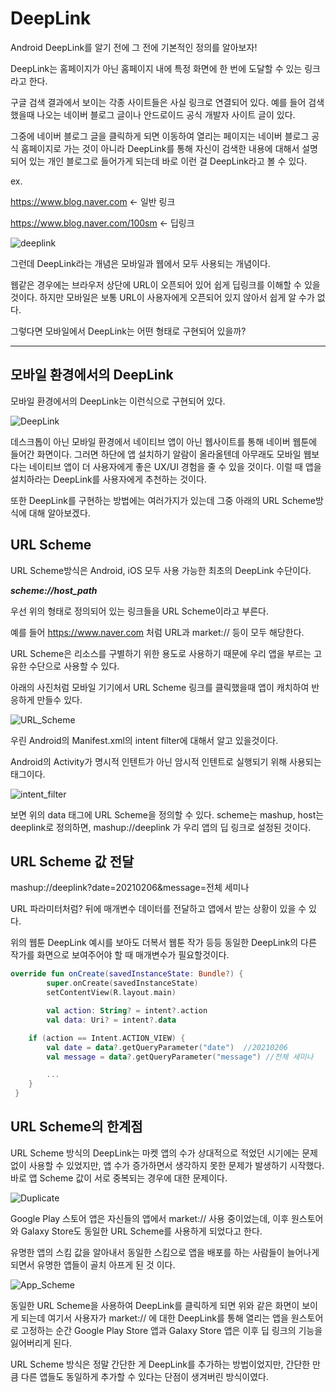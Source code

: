 # DeepLink

Android DeepLink를 알기 전에 그 전에 기본적인 정의를 알아보자!

DeepLink는 홈페이지가 아닌 홈페이지 내에 특정 화면에 한 번에 도달할 수 있는 링크라고 한다.

구글 검색 결과에서 보이는 각종 사이트들은 사실 링크로 연결되어 있다. 예를 들어 검색했을때 나오는 네이버 블로그 글이나 안드로이드 공식 개발자 사이트 글이 있다.

그중에 네이버 블로그 글을 클릭하게 되면 이동하여 열리는 페이지는 네이버 블로그 공식 홈페이지로 가는 것이 아니라 DeepLink를 통해 자신이 검색한 내용에 대해서 설명되어 있는 개인 블로그로 들어가게 되는데 바로 이런 걸 DeepLink라고 볼 수 있다.

ex. 

https://www.blog.naver.com <- 일반 링크

https://www.blog.naver.com/100sm <- 딥링크

![deeplink](https://img1.daumcdn.net/thumb/R1280x0/?scode=mtistory2&fname=https%3A%2F%2Fblog.kakaocdn.net%2Fdn%2Fcavr3l%2FbtqWjqhXCfP%2FpFvSKkDL7pGQ0Y7oQQkKik%2Fimg.png)

그런데 DeepLink라는 개념은 모바일과 웹에서 모두 사용되는 개념이다.


웹같은 경우에는 브라우저 상단에 URL이 오픈되어 있어 쉽게 딥링크를 이해할 수 있을 것이다. 하지만 모바일은 보통 URL이 사용자에게 오픈되어 있지 않아서 쉽게 알 수가 없다. 

그렇다면 모바일에서 DeepLink는 어떤 형태로 구현되어 있을까?

---

## 모바일 환경에서의 DeepLink
모바일 환경에서의 DeepLink는 이런식으로 구현되어 있다.

![DeepLink](https://img1.daumcdn.net/thumb/R1280x0/?scode=mtistory2&fname=https%3A%2F%2Fblog.kakaocdn.net%2Fdn%2FbvI6UA%2FbtqV356YlwY%2FhX9Ahrfnn5lTkKbl8vFsj1%2Fimg.png)
 
데스크톱이 아닌 모바일 환경에서 네이티브 앱이 아닌 웹사이트를 통해 네이버 웹툰에 들어간 화면이다. 그러면 하단에 앱 설치하기 알람이 올라올텐데 아무래도 모바일 웹보다는 네이티브 앱이 더 사용자에게 좋은 UX/UI 경험을 줄 수 있을 것이다. 이럴 때 앱을 설치하라는 DeepLink를 사용자에게 추천하는 것이다.

또한 DeepLink를 구현하는 방법에는 여러가지가 있는데 그중 아래의 URL Scheme방식에 대해 알아보겠다.

## URL Scheme
URL Scheme방식은 Android, iOS 모두 사용 가능한 최초의 DeepLink 수단이다. 

***scheme://host_path***

우선 위의 형태로 정의되어 있는 링크들을 URL Scheme이라고 부른다.

예를 들어 https://www.naver.com 처럼 URL과 market:// 등이 모두 해당한다.

URL Scheme은 리소스를 구별하기 위한 용도로 사용하기 때문에 우리 앱을 부르는 고유한 수단으로 사용할 수 있다.

아래의 사진처럼 모바일 기기에서 URL Scheme 링크를 클릭했을때 앱이 캐치하여 반응하게 만들수 있다.

![URL_Scheme](https://img1.daumcdn.net/thumb/R1280x0/?scode=mtistory2&fname=https%3A%2F%2Fblog.kakaocdn.net%2Fdn%2FdwXvN6%2FbtqWdatijyy%2FjtQAPdj6s4Y8dq0RGgbsUK%2Fimg.png)

우린 Android의 Manifest.xml의 intent filter에 대해서 알고 있을것이다.

Android의 Activity가 명시적 인텐트가 아닌 암시적 인텐트로 실행되기 위해 사용되는 태그이다.

![intent_filter](https://img1.daumcdn.net/thumb/R1280x0/?scode=mtistory2&fname=https%3A%2F%2Fblog.kakaocdn.net%2Fdn%2FbzqJc8%2FbtqWx5D4hOI%2FxKEC4nK2SVlsN5kksqBsh1%2Fimg.png)

보면 위의 data 태그에 URL Scheme을 정의할 수 있다. scheme는 mashup, host는 deeplink로 정의하면,
mashup://deeplink 가 우리 앱의 딥 링크로 설정된 것이다.

## URL Scheme 값 전달
mashup://deeplink?date=20210206&message=전체 세미나

URL 파라미터처럼? 뒤에 매개변수 데이터를 전달하고 앱에서 받는 상황이 있을 수 있다.

위의 웹툰 DeepLink 예시를 보아도 더복서 웹툰 작가 등등 동일한 DeepLink의 다른 작가를 화면으로 보여주어야 할 때 매개변수가 필요할것이다.

```kotlin
override fun onCreate(savedInstanceState: Bundle?) {
        super.onCreate(savedInstanceState)
        setContentView(R.layout.main)

        val action: String? = intent?.action
        val data: Uri? = intent?.data

	if (action == Intent.ACTION_VIEW) {
		val date = data?.getQueryParameter("date")  //20210206
		val message = data?.getQueryParameter("message") //전체 세미나

		...
	}
 }
```

## URL Scheme의 한계점
URL Scheme 방식의 DeepLink는 마켓 앱의 수가 상대적으로 적었던 시기에는 문제없이 사용할 수 있었지만,
앱 수가 증가하면서 생각하지 못한 문제가 발생하기 시작했다. 바로 앱 Scheme 값이 서로 중복되는 경우에 대한 문제이다.

![Duplicate](https://img1.daumcdn.net/thumb/R1280x0/?scode=mtistory2&fname=https%3A%2F%2Fblog.kakaocdn.net%2Fdn%2FxIQ9E%2FbtqWx6C4gij%2FirAkEokuf9Z7WMgugtNVlk%2Fimg.png)

Google Play 스토어 앱은 자신들의 앱에서 market:// 사용 중이었는데, 이후 원스토어와 Galaxy Store도 동일한 URL Scheme를 사용하게 되었다고 한다. 

유명한 앱의 스킴 값을 알아내서 동일한 스킴으로 앱을 배포를 하는 사람들이 늘어나게 되면서 유명한 앱들이 골치 아프게 된 것 이다.

![App_Scheme](https://img1.daumcdn.net/thumb/R1280x0/?scode=mtistory2&fname=https%3A%2F%2Fblog.kakaocdn.net%2Fdn%2FOTH06%2FbtqWc8I7UAc%2F4SK4fvTInjcxQ0aKW5W8i1%2Fimg.png)


동일한 URL Scheme을 사용하여 DeepLink를 클릭하게 되면 위와 같은 화면이 보이게 되는데 여기서 사용자가 market:// 에 대한 DeepLink를 통해 열리는 앱을 원스토어로 고정하는 순간 Google Play Store 앱과 Galaxy Store 앱은 이후 딥 링크의 기능을 잃어버리게 된다.

URL Scheme 방식은 정말 간단한 게 DeepLink를 추가하는 방법이었지만, 간단한 만큼 다른 앱들도 동일하게 추가할 수 있다는 단점이 생겨버린 방식이였다.



 
